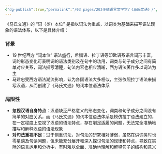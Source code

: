 ```yaml
---
{"dg-publish":true,"permalink":"/03 pages/202传统语言文字学/《马氏文通》/","created":"2024-12-02T20:46:51.794+08:00","updated":"2025-03-02T16:00:46.229+08:00"}
---
```


《马氏文通》的 “词（类）本位” 是指以词法为重点，以词类为基础来描写语法现象的语法体系，以下是具体介绍：

### 背景
- 19 世纪西方 “词本位” 语法盛行，希腊语、拉丁语等印欧语系语言词形丰富，词的形态变化可表明词的语法类别及在句中的功用，词类与句子成分之间有简单对应关系，词法描写清楚，句法内容也相应清晰，西方语法著作多以词法为主
- 马建忠受西方语法潮流影响，认为各国语法大多相似，主张依照拉丁语法来描写汉语，从而创建了《马氏文通》的词本位语法体系
### 局限性
- **忽视汉语自身特点**：汉语缺乏严格意义的形态变化，词类和句子成分之间没有简单的对应关系，而《马氏文通》的词本位语法体系是模仿拉丁语法建立的，在一定程度上忽视了汉语的语法特点，存在削足适履的问题，无法完全准确地描写和解释汉语的语法现象
- **对句法重视不足**：过于侧重词法，对句法的研究相对薄弱，虽然在讲词类时也零星谈及句读问题，但未能充分展开和深入探讨句法的规律和特点，导致在实际的语言运用和分析中，有时难以全面、准确地理解和解释句子的结构和意义